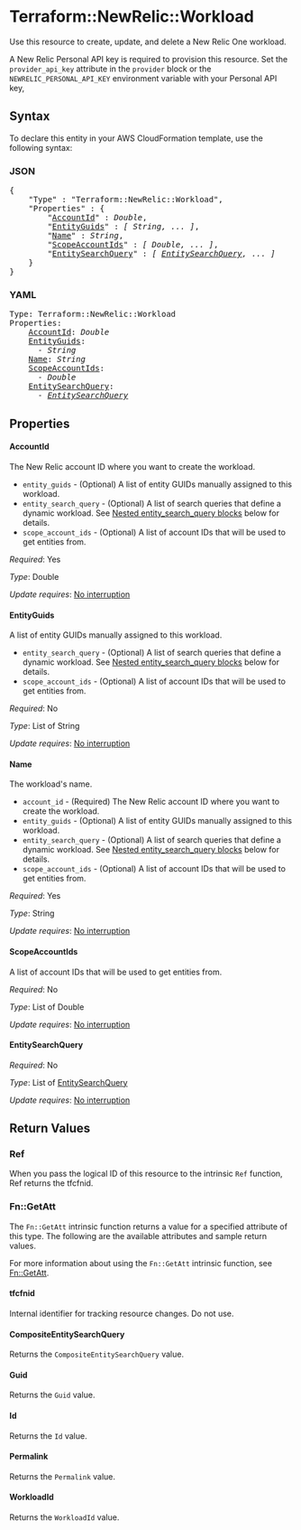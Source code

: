 # Terraform::NewRelic::Workload

Use this resource to create, update, and delete a New Relic One workload.

A New Relic Personal API key is required to provision this resource.  Set the `provider_api_key`
attribute in the `provider` block or the `NEWRELIC_PERSONAL_API_KEY` environment
variable with your Personal API key,

## Syntax

To declare this entity in your AWS CloudFormation template, use the following syntax:

### JSON

<pre>
{
    "Type" : "Terraform::NewRelic::Workload",
    "Properties" : {
        "<a href="#accountid" title="AccountId">AccountId</a>" : <i>Double</i>,
        "<a href="#entityguids" title="EntityGuids">EntityGuids</a>" : <i>[ String, ... ]</i>,
        "<a href="#name" title="Name">Name</a>" : <i>String</i>,
        "<a href="#scopeaccountids" title="ScopeAccountIds">ScopeAccountIds</a>" : <i>[ Double, ... ]</i>,
        "<a href="#entitysearchquery" title="EntitySearchQuery">EntitySearchQuery</a>" : <i>[ <a href="entitysearchquery.md">EntitySearchQuery</a>, ... ]</i>
    }
}
</pre>

### YAML

<pre>
Type: Terraform::NewRelic::Workload
Properties:
    <a href="#accountid" title="AccountId">AccountId</a>: <i>Double</i>
    <a href="#entityguids" title="EntityGuids">EntityGuids</a>: <i>
      - String</i>
    <a href="#name" title="Name">Name</a>: <i>String</i>
    <a href="#scopeaccountids" title="ScopeAccountIds">ScopeAccountIds</a>: <i>
      - Double</i>
    <a href="#entitysearchquery" title="EntitySearchQuery">EntitySearchQuery</a>: <i>
      - <a href="entitysearchquery.md">EntitySearchQuery</a></i>
</pre>

## Properties

#### AccountId

The New Relic account ID where you want to create the workload.
* `entity_guids` - (Optional) A list of entity GUIDs manually assigned to this workload.
* `entity_search_query` - (Optional) A list of search queries that define a dynamic workload.  See [Nested entity_search_query blocks](#nested-entity_search_query-blocks) below for details.
* `scope_account_ids` - (Optional) A list of account IDs that will be used to get entities from.

_Required_: Yes

_Type_: Double

_Update requires_: [No interruption](https://docs.aws.amazon.com/AWSCloudFormation/latest/UserGuide/using-cfn-updating-stacks-update-behaviors.html#update-no-interrupt)

#### EntityGuids

A list of entity GUIDs manually assigned to this workload.
* `entity_search_query` - (Optional) A list of search queries that define a dynamic workload.  See [Nested entity_search_query blocks](#nested-entity_search_query-blocks) below for details.
* `scope_account_ids` - (Optional) A list of account IDs that will be used to get entities from.

_Required_: No

_Type_: List of String

_Update requires_: [No interruption](https://docs.aws.amazon.com/AWSCloudFormation/latest/UserGuide/using-cfn-updating-stacks-update-behaviors.html#update-no-interrupt)

#### Name

The workload's name.
* `account_id` - (Required) The New Relic account ID where you want to create the workload.
* `entity_guids` - (Optional) A list of entity GUIDs manually assigned to this workload.
* `entity_search_query` - (Optional) A list of search queries that define a dynamic workload.  See [Nested entity_search_query blocks](#nested-entity_search_query-blocks) below for details.
* `scope_account_ids` - (Optional) A list of account IDs that will be used to get entities from.

_Required_: Yes

_Type_: String

_Update requires_: [No interruption](https://docs.aws.amazon.com/AWSCloudFormation/latest/UserGuide/using-cfn-updating-stacks-update-behaviors.html#update-no-interrupt)

#### ScopeAccountIds

A list of account IDs that will be used to get entities from.

_Required_: No

_Type_: List of Double

_Update requires_: [No interruption](https://docs.aws.amazon.com/AWSCloudFormation/latest/UserGuide/using-cfn-updating-stacks-update-behaviors.html#update-no-interrupt)

#### EntitySearchQuery

_Required_: No

_Type_: List of <a href="entitysearchquery.md">EntitySearchQuery</a>

_Update requires_: [No interruption](https://docs.aws.amazon.com/AWSCloudFormation/latest/UserGuide/using-cfn-updating-stacks-update-behaviors.html#update-no-interrupt)

## Return Values

### Ref

When you pass the logical ID of this resource to the intrinsic `Ref` function, Ref returns the tfcfnid.

### Fn::GetAtt

The `Fn::GetAtt` intrinsic function returns a value for a specified attribute of this type. The following are the available attributes and sample return values.

For more information about using the `Fn::GetAtt` intrinsic function, see [Fn::GetAtt](https://docs.aws.amazon.com/AWSCloudFormation/latest/UserGuide/intrinsic-function-reference-getatt.html).

#### tfcfnid

Internal identifier for tracking resource changes. Do not use.

#### CompositeEntitySearchQuery

Returns the <code>CompositeEntitySearchQuery</code> value.

#### Guid

Returns the <code>Guid</code> value.

#### Id

Returns the <code>Id</code> value.

#### Permalink

Returns the <code>Permalink</code> value.

#### WorkloadId

Returns the <code>WorkloadId</code> value.

